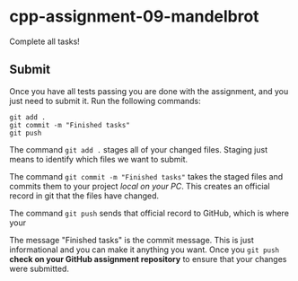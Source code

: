 # cpp-assignment-09-mandelbrot

Complete all tasks!

## Submit

Once you have all tests passing you are done with the assignment, and you just need to submit it. Run the following commands:

```shell
git add .
git commit -m "Finished tasks"
git push
```

The command `git add .` stages all of your changed files. Staging just means to identify which files we want to submit.

The command `git commit -m "Finished tasks"` takes the staged files and commits them to your project *local on your PC*. This creates an official record in git that the files have changed.

The command `git push` sends that official record to GitHub, which is where your

The message "Finished tasks" is the commit message. This is just informational and you can make it anything you want. Once you `git push` **check on your GitHub assignment repository** to ensure that your changes were submitted.
